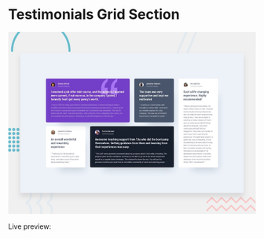 # Testimonials Grid Section

![Design preview for the Testimonials grid section coding challenge](./design/desktop-preview.jpg)

Live preview:

